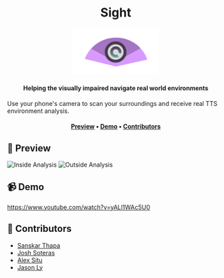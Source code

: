 <h1 align="center">Sight</h1>

<div align="center">
<a href="https://jasonly027.github.io/io_blair/"><img alt="Game Icon" src=".github/assets/icon.svg" width=200></a>
</div>

<h4 align="center">Helping the visually impaired navigate real world environments</h4>

<p>Use your phone's camera to scan your surroundings and receive real TTS environment analysis.</p>

<h4 align="center">
    <a href="#preview"><b>Preview</b></a> •
    <a href="#demo"><b>Demo</b></a> •
    <a href="#contrib"><b>Contributors</b></a>
</h4>

<h2 id="preview">🎴 Preview</h2>

![Inside Analysis](.github/assets/Inside.PNG)
![Outside Analysis](.github/assets/Outside.PNG)

<h2 id="demo">📹 Demo</h2>

https://www.youtube.com/watch?v=yALl1WAc5U0

<h2 id="contrib">👥 Contributors</h2>

- [Sanskar Thapa](https://github.com/sskarz)
- [Josh Soteras](https://github.com/Joshua-Soteras)
- [Alex Situ](https://github.com/AlexSitu01)
- [Jason Ly](https://github.com/jasonly027)
